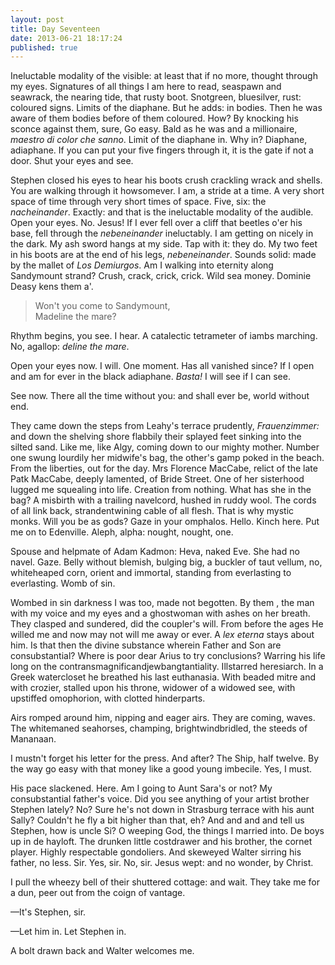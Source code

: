 ```yaml
---
layout: post
title: Day Seventeen
date: 2013-06-21 18:17:24
published: true
---
```


Ineluctable modality of the visible: at least that if no more, thought through my eyes. Signatures of all things I am here to read, seaspawn and seawrack, the nearing tide, that rusty boot. Snotgreen, bluesilver, rust: coloured signs. Limits of the diaphane. But he adds: in bodies. Then he was aware of them bodies before of them coloured. How? By knocking his sconce against them, sure, Go easy. Bald as he was and a millionaire, *maestro di color che sanno*. Limit of the diaphane in. Why in? Diaphane, adiaphane. If you can put your five fingers through it, it is the gate if not a door. Shut your eyes and see.

Stephen closed his eyes to hear his boots crush crackling wrack and shells. You are walking through it howsomever. I am, a stride at a time. A very short space of time through very short times of space. Five, six: the *nacheinander*. Exactly: and that is the ineluctable modality of the audible. Open your eyes. No. Jesus! If I ever fell over a cliff that beetles o'er his base, fell through the *nebeneinander* ineluctably. I am getting on nicely in the dark. My ash sword hangs at my side. Tap with it: they do. My two feet in his boots are at the end of his legs, *nebeneinander*. Sounds solid: made by the mallet of *Los Demiurgos*. Am I walking into eternity along Sandymount strand? Crush, crack, crick, crick. Wild sea money. Dominie Deasy kens them a'.

> Won't you come to Sandymount, <br>
> Madeline the mare?

Rhythm begins, you see. I hear. A catalectic tetrameter of iambs marching. No, agallop: *deline the mare*.

Open your eyes now. I will. One moment. Has all vanished since? If I open and am for ever in the black adiaphane. *Basta!* I will see if I can see. 

See now. There all the time without you: and shall ever be, world without end.

They came down the steps from Leahy's terrace prudently, *Frauenzimmer:* and down the shelving shore flabbily their splayed feet sinking into the silted sand. Like me, like Algy, coming down to our mighty mother. Number one swung lourdily her midwife's bag, the other's gamp poked in the beach. From the liberties, out for the day. Mrs Florence MacCabe, relict of the late Patk MacCabe, deeply lamented, of Bride Street. One of her sisterhood lugged me squealing into life. Creation from nothing. What has she in the bag? A misbirth with a trailing navelcord, hushed in ruddy wool. The cords of all link back, strandentwining cable of all flesh. That is why mystic monks. Will you be as gods? Gaze in your omphalos. Hello. Kinch here. Put me on to Edenville. Aleph, alpha: nought, nought, one.

Spouse and helpmate of Adam Kadmon: Heva, naked Eve. She had no navel. Gaze. Belly without blemish, bulging big, a buckler of taut vellum, no, whiteheaped corn, orient and immortal, standing from everlasting to everlasting. Womb of sin. 

Wombed in sin darkness I was too, made not begotten. By them , the man with my voice and my eyes and a ghostwoman with ashes on her breath. They clasped and sundered, did the coupler's will. From before the ages He willed me and now may not will me away or ever. A *lex eterna* stays about him. Is that then the divine substance wherein Father and Son are consubstantial? Where is poor dear Arius to try conclusions? Warring his life long on the contransmagnificandjewbangtantiality. Illstarred heresiarch. In a Greek watercloset he breathed his last euthanasia. With beaded mitre and with crozier, stalled upon his throne, widower of a widowed see, with upstiffed omophorion, with clotted hinderparts.

Airs romped around him, nipping and eager airs. They are coming, waves. The whitemaned seahorses, champing, brightwindbridled, the steeds of Mananaan.

I mustn't forget his letter for the press. And after? The Ship, half twelve. By the way go easy with that money like a good young imbecile. Yes, I must.

His pace slackened. Here. Am I going to Aunt Sara's or not? My consubstantial father's voice. Did you see anything of your artist brother Stephen lately? No? Sure he's not down in Strasburg terrace with his aunt Sally? Couldn't he fly a bit higher than that, eh? And and and and tell us Stephen, how is uncle Si? O weeping God, the things I married into. De boys up in de hayloft. The drunken little costdrawer and his brother, the cornet player. Highly respectable gondoliers. And skeweyed Walter sirring his father, no less. Sir. Yes, sir. No, sir.  Jesus wept: and no wonder, by Christ.

I pull the wheezy bell of their shuttered cottage: and wait. They take me for a dun, peer out from the coign of vantage.

—It's Stephen, sir.

—Let him in. Let Stephen in.

A bolt drawn back and Walter welcomes me.